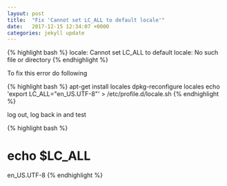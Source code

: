 ```yaml
---
layout: post
title:  "Fix 'Cannot set LC_ALL to default locale'"
date:   2017-12-15 12:34:07 +0000
categories: jekyll update
---
```


{% highlight bash %}
locale: Cannot set LC_ALL to default locale: No such file or directory
{% endhighlight %}

To fix this error do following


{% highlight bash %}
apt-get install locales
dpkg-reconfigure locales
echo 'export LC_ALL="en_US.UTF-8"' > /etc/profile.d/locale.sh
{% endhighlight %}

log out, log back in and test

{% highlight bash %}
# echo $LC_ALL
en_US.UTF-8
{% endhighlight %}
